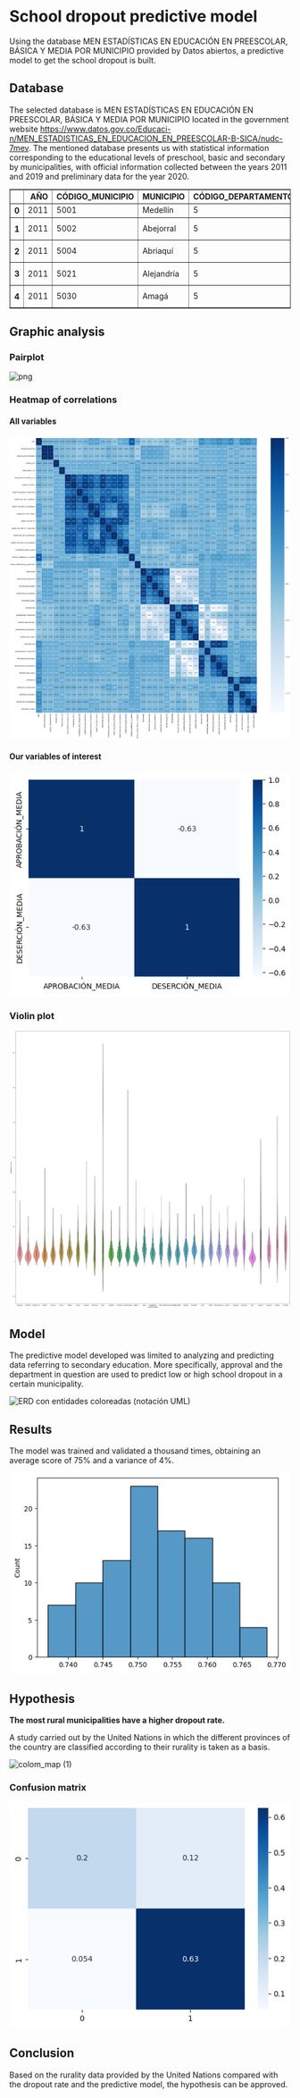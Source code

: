 # **School dropout predictive model**

Using the database MEN ESTADÍSTICAS EN EDUCACIÓN EN PREESCOLAR, BÁSICA Y MEDIA POR MUNICIPIO provided by Datos abiertos, a predictive model to get the school dropout is built.

## **Database**

The selected database is MEN ESTADÍSTICAS EN EDUCACIÓN EN PREESCOLAR, BÁSICA Y MEDIA POR MUNICIPIO located in
the government website https://www.datos.gov.co/Educaci-n/MEN_ESTADISTICAS_EN_EDUCACION_EN_PREESCOLAR-B-SICA/nudc-7mev. The
mentioned database presents us with statistical information corresponding to the educational levels of preschool, basic and secondary by municipalities, with official information collected between the years 2011 and 2019 and preliminary data for the year
2020.

<div>
<table border="1" class="dataframe">
  <thead>
    <tr style="text-align: right;">
      <th></th>
      <th>AÑO</th>
      <th>CÓDIGO_MUNICIPIO</th>
      <th>MUNICIPIO</th>
      <th>CÓDIGO_DEPARTAMENTO</th>
      <th>DEPARTAMENTO</th>
      <th>CÓDIGO_ETC</th>
      <th>ETC</th>
      <th>POBLACIÓN_5_16</th>
      <th>TASA_MATRICULACIÓN_5_16</th>
      <th>COBERTURA_NETA</th>
      <th>...</th>
      <th>REPROBACIÓN</th>
      <th>REPROBACIÓN_TRANSICIÓN</th>
      <th>REPROBACIÓN_PRIMARIA</th>
      <th>REPROBACIÓN_SECUNDARIA</th>
      <th>REPROBACIÓN_MEDIA</th>
      <th>REPITENCIA</th>
      <th>REPITENCIA_TRANSICIÓN</th>
      <th>REPITENCIA_PRIMARIA</th>
      <th>REPITENCIA_SECUNDARIA</th>
      <th>REPITENCIA_MEDIA</th>
    </tr>
  </thead>
  <tbody>
    <tr>
      <th>0</th>
      <td>2011</td>
      <td>5001</td>
      <td>Medellín</td>
      <td>5</td>
      <td>Antioquia</td>
      <td>3759</td>
      <td>Medellín</td>
      <td>386466.0</td>
      <td>108.73</td>
      <td>108.5</td>
      <td>...</td>
      <td>0.03</td>
      <td>0.00</td>
      <td>0.00</td>
      <td>0.01</td>
      <td>0.17</td>
      <td>4.57</td>
      <td>0.15</td>
      <td>3.26</td>
      <td>7.44</td>
      <td>2.95</td>
    </tr>
    <tr>
      <th>1</th>
      <td>2011</td>
      <td>5002</td>
      <td>Abejorral</td>
      <td>5</td>
      <td>Antioquia</td>
      <td>3758</td>
      <td>Antioquia (ETC)</td>
      <td>4146.0</td>
      <td>97.81</td>
      <td>97.8</td>
      <td>...</td>
      <td>1.70</td>
      <td>0.00</td>
      <td>1.23</td>
      <td>2.96</td>
      <td>1.18</td>
      <td>0.89</td>
      <td>0.00</td>
      <td>0.85</td>
      <td>1.08</td>
      <td>1.23</td>
    </tr>
    <tr>
      <th>2</th>
      <td>2011</td>
      <td>5004</td>
      <td>Abriaquí</td>
      <td>5</td>
      <td>Antioquia</td>
      <td>3758</td>
      <td>Antioquia (ETC)</td>
      <td>483.0</td>
      <td>88.61</td>
      <td>88.6</td>
      <td>...</td>
      <td>7.29</td>
      <td>0.00</td>
      <td>1.47</td>
      <td>14.66</td>
      <td>7.46</td>
      <td>1.69</td>
      <td>3.13</td>
      <td>1.47</td>
      <td>2.22</td>
      <td>0.00</td>
    </tr>
    <tr>
      <th>3</th>
      <td>2011</td>
      <td>5021</td>
      <td>Alejandría</td>
      <td>5</td>
      <td>Antioquia</td>
      <td>3758</td>
      <td>Antioquia (ETC)</td>
      <td>702.0</td>
      <td>118.52</td>
      <td>118.5</td>
      <td>...</td>
      <td>3.58</td>
      <td>0.00</td>
      <td>2.16</td>
      <td>4.39</td>
      <td>8.04</td>
      <td>0.60</td>
      <td>0.00</td>
      <td>0.96</td>
      <td>0.00</td>
      <td>0.00</td>
    </tr>
    <tr>
      <th>4</th>
      <td>2011</td>
      <td>5030</td>
      <td>Amagá</td>
      <td>5</td>
      <td>Antioquia</td>
      <td>3758</td>
      <td>Antioquia (ETC)</td>
      <td>6631.0</td>
      <td>78.65</td>
      <td>78.7</td>
      <td>...</td>
      <td>8.99</td>
      <td>0.24</td>
      <td>6.73</td>
      <td>14.46</td>
      <td>7.45</td>
      <td>0.42</td>
      <td>0.00</td>
      <td>0.24</td>
      <td>0.91</td>
      <td>0.00</td>
    </tr>
  </tbody>
</table>
</div>



## **Graphic analysis**

### Pairplot
    
![png](README_files/Model_9_0.png)
    

### Heatmap of correlations

#### All variables
    
![png](README_files/Model_10_0.png)
    

#### Our variables of interest 
    
![png](README_files/Model_11_0.png)
    
### Violin plot
    
![png](README_files/Model_12_0.png)   

## **Model**

The predictive model developed was limited to analyzing and predicting data referring to secondary education. More specifically, approval and the department in question are used to predict low or high school dropout in a certain municipality.

![ERD con entidades coloreadas (notación UML)](https://user-images.githubusercontent.com/61607058/176818652-2b5de5dc-8375-4a82-a9b4-b21854ae353a.png)

## **Results**

The model was trained and validated a thousand times, obtaining an average score of 75% and a variance of 4%.
    
![png](README_files/Model_28_0.png)
    
## **Hypothesis**

**The most rural municipalities have a higher dropout rate.**

A study carried out by the United Nations in which the different provinces of the country are classified according to their rurality is taken as a basis.

![colom_map (1)](https://user-images.githubusercontent.com/61607058/176818306-6cff5c74-3114-4ff6-87c3-fb7314215e1b.png)

### **Confusion matrix**
  
![png](README_files/Model_34_1.png)

## **Conclusion**

Based on the rurality data provided by the United Nations compared with the dropout rate and the predictive model, the hypothesis can be approved.
